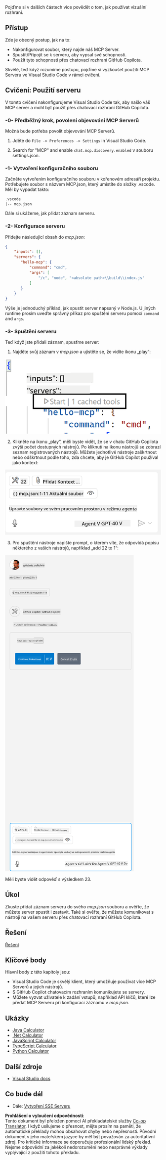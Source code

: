 <!--
CO_OP_TRANSLATOR_METADATA:
{
  "original_hash": "c37fabfbc0dcbc9a4afb6d17e7d3be9f",
  "translation_date": "2025-05-27T16:22:19+00:00",
  "source_file": "03-GettingStarted/04-vscode/README.md",
  "language_code": "cs"
}
-->
Pojďme si v dalších částech více povědět o tom, jak používat vizuální rozhraní.

## Přístup

Zde je obecný postup, jak na to:

- Nakonfigurovat soubor, který najde náš MCP Server.
- Spustit/Připojit se k serveru, aby vypsal své schopnosti.
- Použít tyto schopnosti přes chatovací rozhraní GitHub Copilota.

Skvělé, teď když rozumíme postupu, pojďme si vyzkoušet použití MCP Serveru ve Visual Studio Code v rámci cvičení.

## Cvičení: Použití serveru

V tomto cvičení nakonfigurujeme Visual Studio Code tak, aby našlo váš MCP server a mohl být použit přes chatovací rozhraní GitHub Copilota.

### -0- Předběžný krok, povolení objevování MCP Serverů

Možná bude potřeba povolit objevování MCP Serverů.

1. Jděte do `File -> Preferences -> Settings` in Visual Studio Code.

1. Search for "MCP" and enable `chat.mcp.discovery.enabled` v souboru settings.json.

### -1- Vytvoření konfiguračního souboru

Začněte vytvořením konfiguračního souboru v kořenovém adresáři projektu. Potřebujete soubor s názvem MCP.json, který umístíte do složky .vscode. Měl by vypadat takto:

```text
.vscode
|-- mcp.json
```

Dále si ukážeme, jak přidat záznam serveru.

### -2- Konfigurace serveru

Přidejte následující obsah do *mcp.json*:

```json
{
    "inputs": [],
    "servers": {
       "hello-mcp": {
           "command": "cmd",
           "args": [
               "/c", "node", "<absolute path>\\build\\index.js"
           ]
       }
    }
}
```

Výše je jednoduchý příklad, jak spustit server napsaný v Node.js. U jiných runtime prosím uveďte správný příkaz pro spuštění serveru pomocí `command` and `args`.

### -3- Spuštění serveru

Teď když jste přidali záznam, spusťme server:

1. Najděte svůj záznam v *mcp.json* a ujistěte se, že vidíte ikonu „play“:

  ![Spuštění serveru ve Visual Studio Code](../../../../translated_images/vscode-start-server.8e3c986612e3555de47e5b1e37b2f3020457eeb6a206568570fd74a17e3796ad.cs.png)  

2. Klikněte na ikonu „play“, měli byste vidět, že se v chatu GitHub Copilota zvýší počet dostupných nástrojů. Po kliknutí na ikonu nástrojů se zobrazí seznam registrovaných nástrojů. Můžete jednotlivé nástroje zaškrtnout nebo odškrtnout podle toho, zda chcete, aby je GitHub Copilot používal jako kontext:

  ![Nástroje ve Visual Studio Code](../../../../translated_images/vscode-tool.0b3bbea2fb7d8c26ddf573cad15ef654e55302a323267d8ee6bd742fe7df7fed.cs.png)

3. Pro spuštění nástroje napište prompt, o kterém víte, že odpovídá popisu některého z vašich nástrojů, například „add 22 to 1“:

  ![Spuštění nástroje z GitHub Copilot](../../../../translated_images/vscode-agent.d5a0e0b897331060518fe3f13907677ef52b879db98c64d68a38338608f3751e.cs.png)

  Měli byste vidět odpověď s výsledkem 23.

## Úkol

Zkuste přidat záznam serveru do svého *mcp.json* souboru a ověřte, že můžete server spustit i zastavit. Také si ověřte, že můžete komunikovat s nástroji na vašem serveru přes chatovací rozhraní GitHub Copilota.

## Řešení

[Řešení](./solution/README.md)

## Klíčové body

Hlavní body z této kapitoly jsou:

- Visual Studio Code je skvělý klient, který umožňuje používat více MCP Serverů a jejich nástrojů.
- S GitHub Copilot chatovacím rozhraním komunikujete se servery.
- Můžete vyzvat uživatele k zadání vstupů, například API klíčů, které lze předat MCP Serveru při konfiguraci záznamu v *mcp.json*.

## Ukázky

- [Java Calculator](../samples/java/calculator/README.md)
- [.Net Calculator](../../../../03-GettingStarted/samples/csharp)
- [JavaScript Calculator](../samples/javascript/README.md)
- [TypeScript Calculator](../samples/typescript/README.md)
- [Python Calculator](../../../../03-GettingStarted/samples/python)

## Další zdroje

- [Visual Studio docs](https://code.visualstudio.com/docs/copilot/chat/mcp-servers)

## Co bude dál

- Dále: [Vytvoření SSE Serveru](/03-GettingStarted/05-sse-server/README.md)

**Prohlášení o vyloučení odpovědnosti**:  
Tento dokument byl přeložen pomocí AI překladatelské služby [Co-op Translator](https://github.com/Azure/co-op-translator). I když usilujeme o přesnost, mějte prosím na paměti, že automatické překlady mohou obsahovat chyby nebo nepřesnosti. Původní dokument v jeho mateřském jazyce by měl být považován za autoritativní zdroj. Pro kritické informace se doporučuje profesionální lidský překlad. Nejsme odpovědní za jakékoli nedorozumění nebo nesprávné výklady vyplývající z použití tohoto překladu.